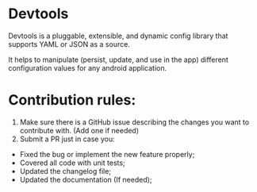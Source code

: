 # Devtools

Devtools is a pluggable, extensible, and dynamic config library that supports YAML or JSON as a source.

It helps to manipulate (persist, update, and use in the app) different configuration values for any android application.

# Contribution rules:
1. Make sure there is a GitHub issue describing the changes you want to contribute with. (Add one if needed)
2. Submit a PR just in case you:
  - Fixed the bug or implement the new feature properly;
  - Covered all code with unit tests;
  - Updated the changelog file;
  - Updated the documentation (If needed);